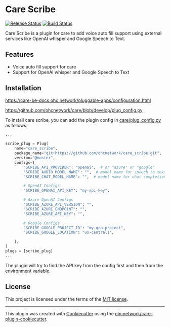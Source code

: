 # Care Scribe

[![Release Status](https://img.shields.io/pypi/v/care_scribe.svg)](https://pypi.python.org/pypi/care_scribe)
[![Build Status](https://github.com/ohcnetwork/care_scribe/actions/workflows/build.yaml/badge.svg)](https://github.com/ohcnetwork/care_scribe/actions/workflows/build.yaml)

Care Scribe is a plugin for care to add voice auto fill support using external services like OpenAI whisper and Google Speech to Text.


## Features

- Voice auto fill support for care
- Support for OpenAI whisper and Google Speech to Text

## Installation

https://care-be-docs.ohc.network/pluggable-apps/configuration.html

https://github.com/ohcnetwork/care/blob/develop/plug_config.py


To install care scribe, you can add the plugin config in [care/plug_config.py](https://github.com/ohcnetwork/care/blob/develop/plug_config.py) as follows:

```python
...

scribe_plug = Plug(
    name="care_scribe",
    package_name="git+https://github.com/ohcnetwork/care_scribe.git",
    version="@master",
    configs={
        "SCRIBE_API_PROVIDER": "openai",  # or "azure" or "google"
        "SCRIBE_AUDIO_MODEL_NAME": "",  # model name for speech to text - Not required for Google
        "SCRIBE_CHAT_MODEL_NAME": "",  # model name for chat completion

        # OpenAI Configs
        "SCRIBE_OPENAI_API_KEY": "my-api-key",

        # Azure OpenAI Configs
        "SCRIBE_AZURE_API_VERSION": "",
        "SCRIBE_AZURE_ENDPOINT": "",
        "SCRIBE_AZURE_API_KEY": "",

        # Google Configs
        "SCRIBE_GOOGLE_PROJECT_ID": "my-gcp-project",
        "SCRIBE_GOOGLE_LOCATION": "us-central1",

    },
)
plugs = [scribe_plug]
...
```

The plugin will try to find the API key from the config first and then from the environment variable.

## License

This project is licensed under the terms of the [MIT license](LICENSE).


---
This plugin was created with [Cookiecutter](https://github.com/audreyr/cookiecutter) using the [ohcnetwork/care-plugin-cookiecutter](https://github.com/ohcnetwork/care-plugin-cookiecutter).
